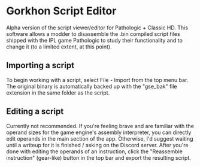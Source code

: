 # Gorkhon Script Editor
Alpha version of the script viewer/editor for Pathologic + Classic HD. This software allows a modder to disassemble the .bin compiled script files shipped with the IPL game Pathologic to study their functionality and to change it (to a limited extent, at this point).

## Importing a script

To begin working with a script, select File - Import from the top menu bar. The original binary is automatically backed up with the "gse_bak" file extension in the same folder as the script.

## Editing a script

Currently not recommended. If you're feeling brave and are familiar with the operand sizes for the game engine's assembly interpreter, you can directly edit operands in the main section of the app. Otherwise, I'd suggest waiting until a writeup for it is finished / asking on the Discord server.
After you're done with editing the operands of an instruction, click the "Reassemble instruction" (gear-like) button in the top bar and export the resulting script. 
